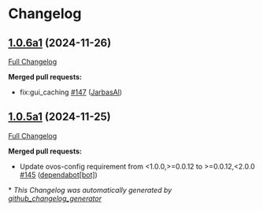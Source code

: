 # Changelog

## [1.0.6a1](https://github.com/OpenVoiceOS/ovos-bus-client/tree/1.0.6a1) (2024-11-26)

[Full Changelog](https://github.com/OpenVoiceOS/ovos-bus-client/compare/1.0.5a1...1.0.6a1)

**Merged pull requests:**

- fix:gui\_caching [\#147](https://github.com/OpenVoiceOS/ovos-bus-client/pull/147) ([JarbasAl](https://github.com/JarbasAl))

## [1.0.5a1](https://github.com/OpenVoiceOS/ovos-bus-client/tree/1.0.5a1) (2024-11-25)

[Full Changelog](https://github.com/OpenVoiceOS/ovos-bus-client/compare/1.0.4...1.0.5a1)

**Merged pull requests:**

- Update ovos-config requirement from \<1.0.0,\>=0.0.12 to \>=0.0.12,\<2.0.0 [\#145](https://github.com/OpenVoiceOS/ovos-bus-client/pull/145) ([dependabot[bot]](https://github.com/apps/dependabot))



\* *This Changelog was automatically generated by [github_changelog_generator](https://github.com/github-changelog-generator/github-changelog-generator)*
